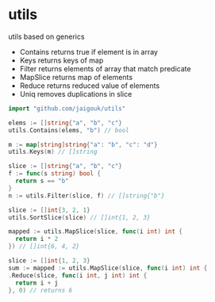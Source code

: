 # utils

utils based on generics

- Contains returns true if element is in array
- Keys returns keys of map
- Filter returns elements of array that match predicate
- MapSlice returns map of elements
- Reduce returns reduced value of elements
- Uniq removes duplications in slice


```go
import "github.com/jaigouk/utils"

elems := []string{"a", "b", "c"}
utils.Contains(elems, "b") // bool

m := map[string]string{"a": "b", "c": "d"}
utils.Keys(m) // []string

slice := []string{"a", "b", "c"}
f := func(s string) bool {
  return s == "b"
}
n := utils.Filter(slice, f) // []string{"b"}

slice := []int{3, 2, 1}
utils.SortSlice(slice) // []int{1, 2, 3}

mapped := utils.MapSlice(slice, func(i int) int {
  return i * 2
}) // []int{6, 4, 2}

slice := []int{1, 2, 3}
sum := mapped := utils.MapSlice(slice, func(i int) int {
.Reduce(slice, func(i int, j int) int {
  return i + j
}, 0) // returns 6
```
